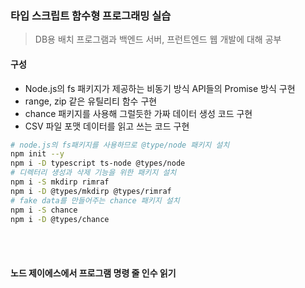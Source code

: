 ### 타입 스크립트 함수형 프로그래밍 실습

> DB용 배치 프로그램과 백엔드 서버, 프런트엔드 웹 개발에 대해 공부

#### 구성

- Node.js의 fs 패키지가 제공하는 비동기 방식 API들의 Promise 방식 구현
- range, zip 같은 유틸리티 함수 구현
- chance 패키지를 사용해 그럴듯한 가짜 데이터 생성 코드 구현
- CSV 파일 포맷 데이터를 읽고 쓰는 코드 구현

```bash
# node.js의 fs패키지를 사용하므로 @type/node 패키지 설치
npm init --y
npm i -D typescript ts-node @types/node
# 디렉터리 생성과 삭제 기능을 위한 패키지 설치
npm i -S mkdirp rimraf
npm i -D @types/mkdirp @types/rimraf
# fake data를 만들어주는 chance 패키지 설치
npm i -S chance
npm i -D @types/chance
```

</br></br>

#### 노드 제이에스에서 프로그램 명령 줄 인수 읽기